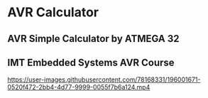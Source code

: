# AVR Calculator
## AVR Simple Calculator by ATMEGA 32
## IMT Embedded Systems AVR Course
https://user-images.githubusercontent.com/78168331/196001671-0520f472-2bb4-4d77-9999-0055f7b6a124.mp4
